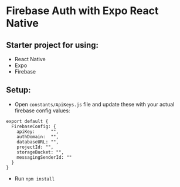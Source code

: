 # Firebase Auth with Expo React Native

## Starter project for using:
- React Native
- Expo
- Firebase

## Setup:

- Open `constants/ApiKeys.js` file and update these with your actual firebase config values:
```
export default {
  FirebaseConfig: {
    apiKey:      "",
    authDomain:  "",
    databaseURL: "",
    projectId: "",
    storageBucket: "",
    messagingSenderId: ""
  }
}
```
- Run `npm install`
